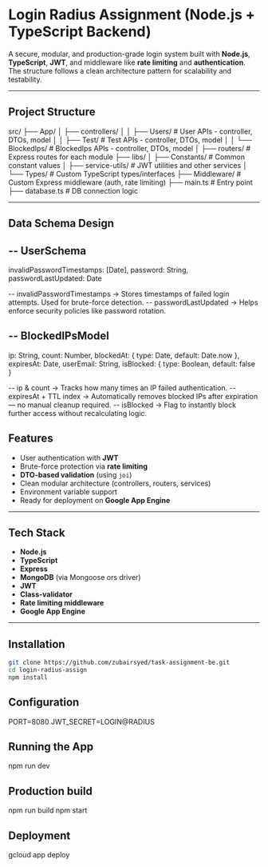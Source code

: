 # Login Radius Assignment (Node.js + TypeScript Backend)

A secure, modular, and production-grade login system built with **Node.js**, **TypeScript**, **JWT**, and middleware like **rate limiting** and **authentication**. The structure follows a clean architecture pattern for scalability and testability.

---

## Project Structure

src/
├── App/
│ ├── controllers/
│ │ ├── Users/ # User APIs - controller, DTOs, model
│ │ ├── Test/ # Test APIs - controller, DTOs, model
│ │ └── BlockedIps/ # BlockedIps APIs - controller, DTOs, model
│ ├── routers/ # Express routes for each module
├── libs/
│ ├── Constants/ # Common constant values
│ ├── service-utils/ # JWT utilities and other services
│ └── Types/ # Custom TypeScript types/interfaces
├── Middleware/ # Custom Express middleware (auth, rate limiting)
├── main.ts # Entry point
├── database.ts # DB connection logic

---

## Data Schema Design

## -- UserSchema

invalidPasswordTimestamps: [Date],
password: String,
passwordLastUpdated: Date

-- invalidPasswordTimestamps → Stores timestamps of failed login attempts. Used for brute-force detection.
-- passwordLastUpdated → Helps enforce security policies like password rotation.

## -- BlockedIPsModel

ip: String,
count: Number,
blockedAt: { type: Date, default: Date.now },
expiresAt: Date,
userEmail: String,
isBlocked: { type: Boolean, default: false }

-- ip & count → Tracks how many times an IP failed authentication.
-- expiresAt + TTL index → Automatically removes blocked IPs after expiration — no manual cleanup required.
-- isBlocked → Flag to instantly block further access without recalculating logic.

## Features

- User authentication with **JWT**
- Brute-force protection via **rate limiting**
- **DTO-based validation** (using `joi`)
- Clean modular architecture (controllers, routers, services)
- Environment variable support
- Ready for deployment on **Google App Engine**

---

## Tech Stack

- **Node.js**
- **TypeScript**
- **Express**
- **MongoDB** (via Mongoose ors driver)
- **JWT**
- **Class-validator**
- **Rate limiting middleware**
- **Google App Engine**

---

## Installation

```bash
git clone https://github.com/zubairsyed/task-assignment-be.git
cd login-radius-assign
npm install
```

## Configuration

PORT=8080
JWT_SECRET=LOGIN@RADIUS

## Running the App

npm run dev

## Production build

npm run build
npm start

## Deployment

gcloud app deploy
